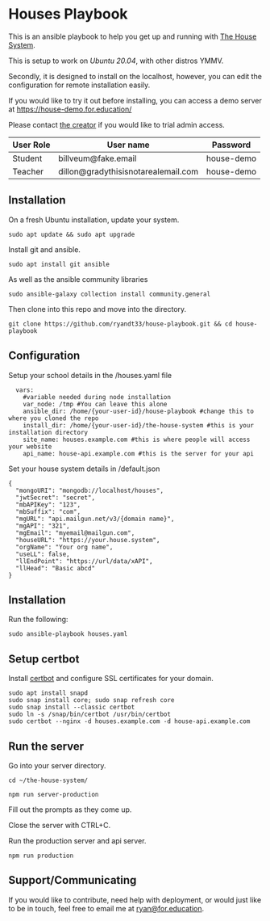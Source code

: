 # Houses Playbook

This is an ansible playbook to help you get up and running with <a href = "https://github.com/ryandt33/the-house-system">The House System</a>.

This is setup to work on <i>Ubuntu 20.04</i>, with other distros YMMV.

Secondly, it is designed to install on the localhost, however, you can edit the configuration for remote installation easily.

If you would like to try it out before installing, you can access a demo server at <a href="https://house-demo.for.education">https://house-demo.for.education/</a>

Please contact <a href="mailto:ryan@for.education">the creator</a> if you would like to trial admin access.

<table>
<thead>
<tr>
<th>User Role</th>
<th>User name</th>
<th>Password</th>
</tr>
</thead>
<tbody>
<tr>
<td>Student</td>
<td>billveum@fake.email</td>
<td>house-demo</td>
</tr>
<tr>
<td>Teacher</td>
<td>dillon@gradythisisnotarealemail.com</td>
<td>house-demo</td>
</tr>
</tbody>
</table>

## Installation

On a fresh Ubuntu installation, update your system.

```
sudo apt update && sudo apt upgrade
```

Install git and ansible.

```
sudo apt install git ansible
```

As well as the ansible community libraries

```
sudo ansible-galaxy collection install community.general
```

Then clone into this repo and move into the directory.

```
git clone https://github.com/ryandt33/house-playbook.git && cd house-playbook
```

## Configuration

Setup your school details in the /houses.yaml file

```
  vars:
    #variable needed during node installation
    var_node: /tmp #You can leave this alone
    ansible_dir: /home/{your-user-id}/house-playbook #change this to where you cloned the repo
    install_dir: /home/{your-user-id}/the-house-system #this is your installation directory
    site_name: houses.example.com #this is where people will access your website
    api_name: house-api.example.com #this is the server for your api
```

Set your house system details in /default.json

```
{
  "mongoURI": "mongodb://localhost/houses",
  "jwtSecret": "secret",
  "mbAPIKey": "123",
  "mbSuffix": "com",
  "mgURL": "api.mailgun.net/v3/{domain name}",
  "mgAPI": "321",
  "mgEmail": "myemail@mailgun.com",
  "houseURL": "https://your.house.system",
  "orgName": "Your org name",
  "useLL": false,
  "llEndPoint": "https://url/data/xAPI",
  "llHead": "Basic abcd"
}
```

## Installation

Run the following:

```
sudo ansible-playbook houses.yaml
```

## Setup certbot

Install <a href="https://certbot.eff.org/lets-encrypt/ubuntufocal-nginx.html">certbot</a> and configure SSL certificates for your domain.

```
sudo apt install snapd
sudo snap install core; sudo snap refresh core
sudo snap install --classic certbot
sudo ln -s /snap/bin/certbot /usr/bin/certbot
sudo certbot --nginx -d houses.example.com -d house-api.example.com
```

## Run the server

Go into your server directory.

```
cd ~/the-house-system/

npm run server-production
```

Fill out the prompts as they come up.

Close the server with CTRL+C.

Run the production server and api server.

```
npm run production
```

## Support/Communicating

If you would like to contribute, need help with deployment, or would just like to be in touch, feel free to email me at <a href="mailto:ryan@for.education">ryan@for.education</a>.
